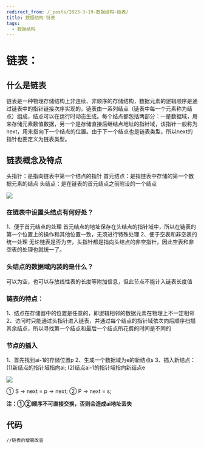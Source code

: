 ```yaml
---
redirect_from: /_posts/2023-3-19-数据结构-链表/
title: 数据结构-链表
tags:
  - 数据结构
---
```


# 链表：

## 什么是链表

链表是一种物理存储结构上非连续、非顺序的存储结构，数据元素的逻辑顺序是通过链表中的指针链接次序实现的。链表由一系列结点（链表中每一个元素称为结点）组成，结点可以在运行时动态生成。每个结点都包括两部分：一是数据域，用来存储元素数值数据，另一个是存储直接后继结点地址的指针域，该指针一般称为next，用来指向下一个结点的位置。由于下一个结点也是链表类型，所以next的指针也要定义为链表类型。

## 链表概念及特点

头指针：是指向链表中第一个结点的指针
首元结点：是指链表中存储的第一个数据元素的结点
头结点：是在链表的首元结点之前附设的一个结点

![](https://cdn.staticaly.com/gh/ElaborateBury/Net-Imagine@master/Imagine/e413e57c0c2b4894b24fb649b23ecb86.s2u3cocpz1.webp)

### 在链表中设置头结点有何好处？

1、便于首元结点的处理
首元结点的地址保存在头结点的指针域中，所以在链表的第一个位置上的操作和其他位置一致，无须进行特殊处理
2、便于空表和非空表的统一处理
无论链表是否为空，头指针都是指向头结点的非空指针，因此空表和非空表的处理也就统一了。

### 头结点的数据域内装的是什么？

可以为空，也可以存放线性表的长度等附加信息，但此节点不能计入链表长度值

### 链表的特点：

1、结点在存储器中的位置是任意的，即逻辑相邻的数据元素在物理上不一定相邻
2、访问时只能通过头指针进入链表，并通过每个结点的指针域依次向后顺序扫描其余结点，所以寻找第一个结点和最后一个结点所花费的时间是不同的

### 节点的插入

1、首先找到ai-1的存储位置p
2、生成一个数据域为e的新结点s
3、插入新结点：
	(1)新结点的指针域指向ai;
	(2)结点ai-1的指针域指向新结点e

![](https://cdn.staticaly.com/gh/ElaborateBury/Net-Imagine@master/Imagine/73973ef40d524288b626e89c9f7ae061.3ffp3da4pf40.webp)

① S -> next = p -> next;
② P -> next = s;

**注：①②顺序不可直接交换，否则会造成ai地址丢失**

## 代码

```
//链表的增删改查
```

